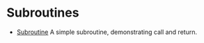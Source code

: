 # Subroutines

* [Subroutine](Subroutine.asm.txt) A simple subroutine, demonstrating
  call and return.


